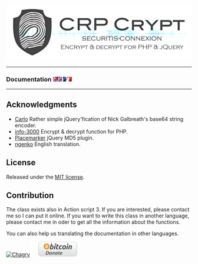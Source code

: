 ![logo](img/CRPLogo.png)

***
### Documentation [![fr](img/en.gif)](Doc/CRP_EN.md) [![fr](img/fr.gif)](Doc/CRP_FR.md)
***

## Acknowledgments

* [Carlo](https://github.com/carlo/jquery-base64) Rather simple jQuery'fication of Nick Galbreath's base64 string encoder.
* [info-3000](http://www.info-3000.com/) Encrypt & decrypt function for PHP.
* [Placemarker](https://github.com/placemarker/jQuery-MD5) jQuery MD5 plugin.
* [ngenko](https://github.com/ngenko) English translation.


## License

Released under the [ MIT license](http://opensource.org/licenses/mit-license.php).

## Contribution

The class exists also in Action script 3. If you are interested, please contact me so I can put it online. If you want to write this class in another language, please contact me in oder to get all the information about the functions.

You can also help us translating the documentation in other languages.

[![Chagry](https://pledgie.com/campaigns/24202.png?skin_name=chrome)](https://pledgie.com/campaigns/24202)
[![Chagry](img/donate.png)](https://chagry.com/)